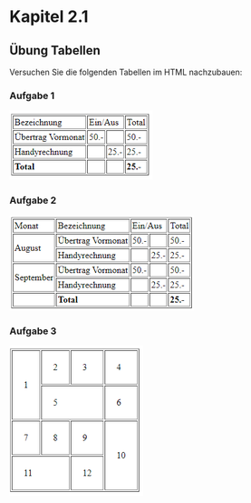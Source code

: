 # Kapitel 2.1 #

## Übung Tabellen ##

Versuchen Sie die folgenden Tabellen im HTML nachzubauen:

### Aufgabe 1 ###
![Tabelle 1](https://github.com/Andi-Moser/M101/raw/main/images/Kapitel02-2/Tabelle1.png)
### Aufgabe 2 ###
![Tabelle 2](https://github.com/Andi-Moser/M101/raw/main/images/Kapitel02-2/Tabelle2.png)
### Aufgabe 3 ###
![Tabelle 3](https://github.com/Andi-Moser/M101/raw/main/images/Kapitel02-2/Tabelle3.png)